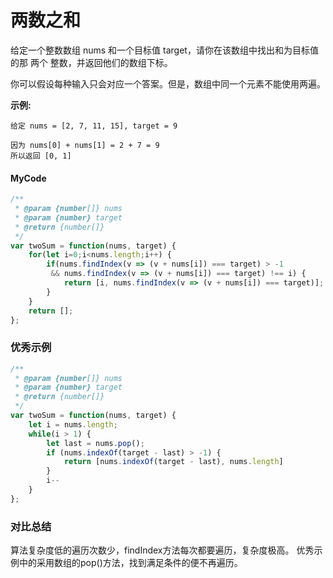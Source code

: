 # 两数之和

给定一个整数数组 nums 和一个目标值 target，请你在该数组中找出和为目标值的那 两个 整数，并返回他们的数组下标。

你可以假设每种输入只会对应一个答案。但是，数组中同一个元素不能使用两遍。

**示例:**

    给定 nums = [2, 7, 11, 15], target = 9
      
    因为 nums[0] + nums[1] = 2 + 7 = 9
    所以返回 [0, 1]


#### MyCode
```javascript
/**
 * @param {number[]} nums
 * @param {number} target
 * @return {number[]}
 */
var twoSum = function(nums, target) {
    for(let i=0;i<nums.length;i++) {
        if(nums.findIndex(v => (v + nums[i]) === target) > -1
         && nums.findIndex(v => (v + nums[i]) === target) !== i) {
            return [i, nums.findIndex(v => (v + nums[i]) === target)];
        }
    }
    return [];
};
```

### 优秀示例
```javascript
/**
 * @param {number[]} nums
 * @param {number} target
 * @return {number[]}
 */
var twoSum = function(nums, target) {
    let i = nums.length;
    while(i > 1) {
        let last = nums.pop();
        if (nums.indexOf(target - last) > -1) {
            return [nums.indexOf(target - last), nums.length]
        }
        i--
    }
};
```

### 对比总结
   算法复杂度低的遍历次数少，findIndex方法每次都要遍历，复杂度极高。
   优秀示例中的采用数组的pop()方法，找到满足条件的便不再遍历。

